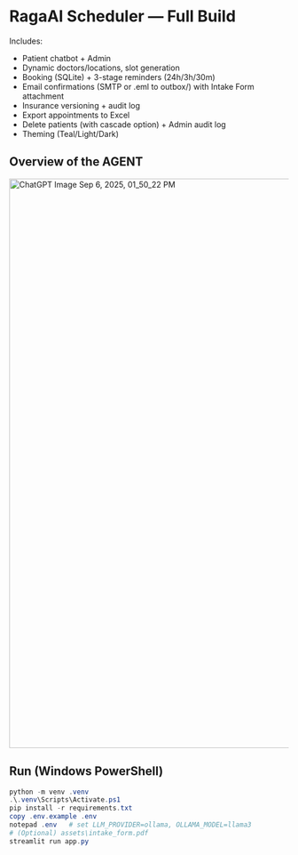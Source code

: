 
# RagaAI Scheduler — Full Build

Includes:
- Patient chatbot + Admin
- Dynamic doctors/locations, slot generation
- Booking (SQLite) + 3-stage reminders (24h/3h/30m)
- Email confirmations (SMTP or .eml to outbox/) with Intake Form attachment
- Insurance versioning + audit log
- Export appointments to Excel
- Delete patients (with cascade option) + Admin audit log
- Theming (Teal/Light/Dark)

## Overview of the AGENT

<img width="1536" height="1024" alt="ChatGPT Image Sep 6, 2025, 01_50_22 PM" src="https://github.com/user-attachments/assets/51201eeb-2597-48f4-8cb3-0d922dce8321" />



## Run (Windows PowerShell)

```powershell
python -m venv .venv
.\.venv\Scripts\Activate.ps1
pip install -r requirements.txt
copy .env.example .env
notepad .env   # set LLM_PROVIDER=ollama, OLLAMA_MODEL=llama3
# (Optional) assets\intake_form.pdf
streamlit run app.py
```
